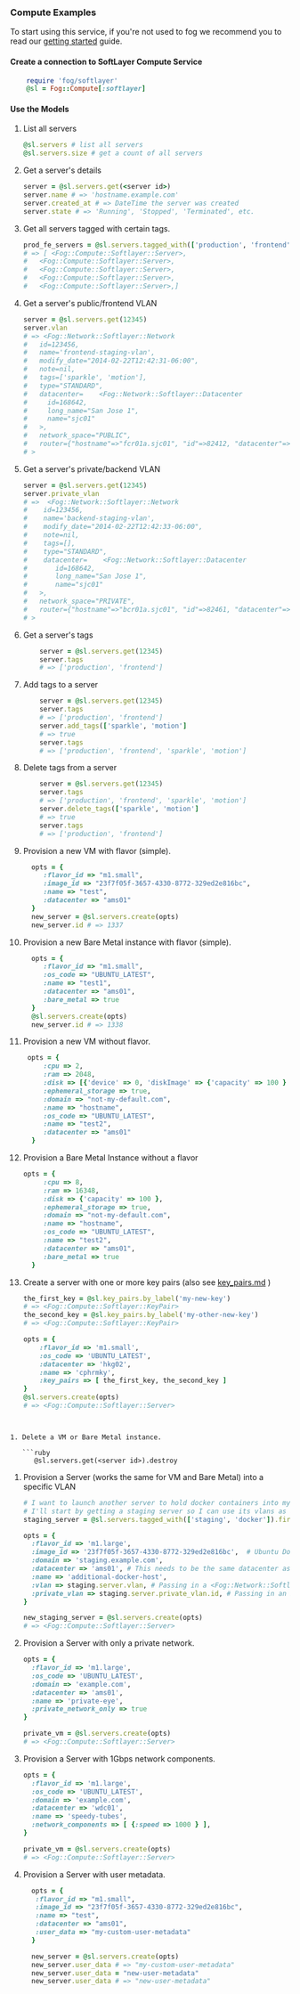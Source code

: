 ### Compute Examples

To start using this service, if you're not used to fog we recommend you to read our [getting started](getting_started.md) guide.

  
#### Create a connection to SoftLayer Compute Service

```ruby
	require 'fog/softlayer'
	@sl = Fog::Compute[:softlayer]
```

#### Use the Models
1. List all servers

   ```ruby
   @sl.servers # list all servers
   @sl.servers.size # get a count of all servers 
   ```

1. Get a server's details

   ```ruby
   server = @sl.servers.get(<server id>)
   server.name # => 'hostname.example.com'
   server.created_at # => DateTime the server was created
   server.state # => 'Running', 'Stopped', 'Terminated', etc.
   ```

1. Get all servers tagged with certain tags.

	```ruby
	prod_fe_servers = @sl.servers.tagged_with(['production', 'frontend'])
	# => [ <Fog::Compute::Softlayer::Server>,
	#	<Fog::Compute::Softlayer::Server>,
	#	<Fog::Compute::Softlayer::Server>,
	#	<Fog::Compute::Softlayer::Server>,
	#	<Fog::Compute::Softlayer::Server>,]		
	```
   
1. Get a server's public/frontend VLAN

	```ruby
	server = @sl.servers.get(12345)
	server.vlan
	# => <Fog::Network::Softlayer::Network
    #	id=123456,
	#   name='frontend-staging-vlan',
	#   modify_date="2014-02-22T12:42:31-06:00",
	#   note=nil,
	#   tags=['sparkle', 'motion'],
	#   type="STANDARD",
	#   datacenter=    <Fog::Network::Softlayer::Datacenter
	#     id=168642,
	#     long_name="San Jose 1",
	#     name="sjc01"
	#   >,
	#   network_space="PUBLIC",
	#   router={"hostname"=>"fcr01a.sjc01", "id"=>82412, "datacenter"=>{"id"=>168642, "longName"=>"San Jose 1", "name"=>"sjc01"}}
  	# >
	```
	
1. Get a server's private/backend VLAN

	```ruby
	server = @sl.servers.get(12345)
	server.private_vlan
	# =>  <Fog::Network::Softlayer::Network
	#    id=123456,
	#    name='backend-staging-vlan',
	#    modify_date="2014-02-22T12:42:33-06:00",
	#    note=nil,
	#    tags=[],
	#    type="STANDARD",
	#    datacenter=    <Fog::Network::Softlayer::Datacenter
	#	    id=168642,
	#    	long_name="San Jose 1",
	#    	name="sjc01"
	#   >,
	#   network_space="PRIVATE",
    #	router={"hostname"=>"bcr01a.sjc01", "id"=>82461, "datacenter"=>{"id"=>168642, "longName"=>"San Jose 1", "name"=>"sjc01"}}
  	# >
	
	```
	
1. Get a server's tags

	```ruby
		server = @sl.servers.get(12345)
		server.tags
		# => ['production', 'frontend']
	```
	
1. Add tags to a server

	```ruby
		server = @sl.servers.get(12345)
		server.tags
		# => ['production', 'frontend']
		server.add_tags(['sparkle', 'motion']
		# => true
		server.tags
		# => ['production', 'frontend', 'sparkle', 'motion']
	```

1. Delete tags from a server

	```ruby
		server = @sl.servers.get(12345)
		server.tags
		# => ['production', 'frontend', 'sparkle', 'motion']
		server.delete_tags(['sparkle', 'motion']
		# => true
		server.tags
		# => ['production', 'frontend']
	```

1. Provision a new VM with flavor (simple).

   ```ruby
     opts = {
     	:flavor_id => "m1.small",
     	:image_id => "23f7f05f-3657-4330-8772-329ed2e816bc",
     	:name => "test",
     	:datacenter => "ams01"
     }
     new_server = @sl.servers.create(opts)
     new_server.id # => 1337
   ```

1. Provision a new Bare Metal instance with flavor (simple).

   ```ruby
     opts = {
     	:flavor_id => "m1.small",
     	:os_code => "UBUNTU_LATEST",
     	:name => "test1",
     	:datacenter => "ams01",
     	:bare_metal => true
     }
     @sl.servers.create(opts)
     new_server.id # => 1338
   ```

1. Provision a new VM without flavor.

   ```ruby
   	opts = {
     	:cpu => 2,
     	:ram => 2048,     	
     	:disk => [{'device' => 0, 'diskImage' => {'capacity' => 100 } }],
     	:ephemeral_storage => true,
     	:domain => "not-my-default.com",
     	:name => "hostname",
     	:os_code => "UBUNTU_LATEST",
     	:name => "test2",
     	:datacenter => "ams01"     
     }
   ```

1. Provision a Bare Metal Instance without a flavor

   ```ruby
   opts = {
     	:cpu => 8,
     	:ram => 16348,     	
     	:disk => {'capacity' => 100 },
     	:ephemeral_storage => true,
     	:domain => "not-my-default.com",
     	:name => "hostname",
     	:os_code => "UBUNTU_LATEST",
     	:name => "test2",
     	:datacenter => "ams01",
     	:bare_metal => true
     }
   ```

1. Create a server with one or more key pairs (also see [key_pairs.md](./key_pairs.md) )

	```ruby
	the_first_key = @sl.key_pairs.by_label('my-new-key')
	# => <Fog::Compute::Softlayer::KeyPair>
	the_second_key = @sl.key_pairs.by_label('my-other-new-key')
	# => <Fog::Compute::Softlayer::KeyPair>
	
	opts = { 
		:flavor_id => 'm1.small', 
		:os_code => 'UBUNTU_LATEST', 
		:datacenter => 'hkg02', 
		:name => 'cphrmky', 
		:key_pairs => [ the_first_key, the_second_key ]
	}
	@sl.servers.create(opts)
	# => <Fog::Compute::Softlayer::Server>
```


1. Delete a VM or Bare Metal instance.

   ```ruby
   	  @sl.servers.get(<server id>).destroy
   ```
   
1. Provision a Server (works the same for VM and Bare Metal) into a specific VLAN

	```ruby
	# I want to launch another server to hold docker containers into my existing staging VLANs
	# I'll start by getting a staging server so I can use its vlans as a reference.
	staging_server = @sl.servers.tagged_with(['staging', 'docker']).first # => <Fog::Compute::Softlayer::Server>
	
	opts = {
	  :flavor_id => 'm1.large', 
	  :image_id => '23f7f05f-3657-4330-8772-329ed2e816bc',  # Ubuntu Docker Image
	  :domain => 'staging.example.com',
	  :datacenter => 'ams01', # This needs to be the same datacenter as the target VLAN of course.
	  :name => 'additional-docker-host',
	  :vlan => staging.server.vlan, # Passing in a <Fog::Network::Softlayer::Network> object.
	  :private_vlan => staging.server.private_vlan.id, # Passing in an Integer (the id of a network/vlan) works too. 
	}

	new_staging_server = @sl.servers.create(opts)
	# => <Fog::Compute::Softlayer::Server>
	
	
	```
	
1. Provision a Server with only a private network.

	```ruby
	opts = {
	  :flavor_id => 'm1.large', 
	  :os_code => 'UBUNTU_LATEST',
	  :domain => 'example.com',
	  :datacenter => 'ams01',
	  :name => 'private-eye',
	  :private_network_only => true
	}
	
	private_vm = @sl.servers.create(opts)
	# => <Fog::Compute::Softlayer::Server>
	```
1. Provision a Server with 1Gbps network components.

	```ruby
	opts = {
	  :flavor_id => 'm1.large', 
	  :os_code => 'UBUNTU_LATEST',
	  :domain => 'example.com',
	  :datacenter => 'wdc01',
	  :name => 'speedy-tubes',
	  :network_components => [ {:speed => 1000 } ],
	}
	
	private_vm = @sl.servers.create(opts)
	# => <Fog::Compute::Softlayer::Server>
	```

1. Provision a Server with user metadata.

   ```ruby
     opts = {
      :flavor_id => "m1.small",
      :image_id => "23f7f05f-3657-4330-8772-329ed2e816bc",
      :name => "test",
      :datacenter => "ams01",
      :user_data => "my-custom-user-metadata"
     }

     new_server = @sl.servers.create(opts)
     new_server.user_data # => "my-custom-user-metadata"
     new_server.user_data = "new-user-metadata"
     new_server.user_data # => "new-user-metadata"
   ```
